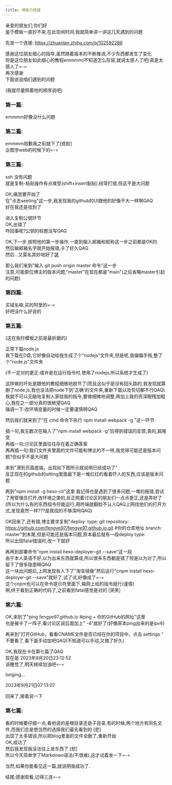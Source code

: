 ```yaml
---
title: 博客の搭建
---
```

    
亲爱的朋友们,你们好  
鉴于模板一直抄不来,在此空闲时间,我就简单讲一讲这几天遇到的问题  

先发一个连接: https://zhuanlan.zhihu.com/p/102592286  

感谢这位朋友细心的指导,虽然随着版本的不断推进,不少东西都发生了变化  
但是这位朋友如此细心的教程emmmm(不知道怎么形容,就说太感人了吧)真是太感人了=-=  
再次感谢  
下面说说咱们遇到的问题  

(我就尽量照着他的顺序说吧)  

### 第一篇:  

emmmm好像没什么问题  

### 第二篇:  

emmmm抱歉我之前就下了[捂脸]  
企图学web的时候下的=-=  

### 第三篇:  

ssh 没有问题  
就是复制-粘贴操作有点难受(shift+insert黏贴),经常打错,但这不是大问题  

OK,痛苦要开始了  
在"点击seeting"这一步,我发现我的github的UI跟他的好像不大一样啊QAQ  
好在我还是找到了  

进入复制公钥环节  
OK,出错了  
咋回事呢?公钥的标题没写QAQ  

OK,下一步,按照他的第一步操作,一直到输入邮箱和昵称这一步之前都是OK的.  
然后输邮箱名字就开始报错,卡了好久QAQ  
然后...又莫名其妙地好了[哭](原因目前未知)  

那么我们来到"输入 git push origin master 命令"这一步  
注意,可能那位博主的版本问题,"master"在现在都是"main"(之后省略master引起的问题)  

### 第四篇:  

买域名嘛,买的阿里的=-=  
好吧没什么好说的  

### 第五篇:  

(这在我抄模板之前是最折磨的)  

正常下载node.js  
我下载在D盘,它好像自动给我生成了个"nodejs"文件夹,但是呢,我偏偏手贱,整了个"node.js"文件夹

(不一定对的更正:或许是在运行指令时,使用了nodejs,所以系统才生成了)  

这样做的坏处是跟他的教程细微地脱节了(而且这似乎是没有回头路的,我发现就算删了node.js,我也没法把node下到'正确'的文件夹,重新下载以及剪切都不行QAQ)  
我就不可以无脑地复制人家给我的指令,要做细微地调整,再加上我的资深眼残加粗心,我在之一部分真的很绝望QAQ    
强调一下:改环境变量的时候一定要谨慎啊QAQ  

然后我们就来到了"在 cmd 命令下执行 npm install webpack -g "这一环节  

插一句,我无数次在输入了"npm install webpack -g"后得到错误的反馈,真的,超难受  
再插一句:讨论区里面往往存在着正确答案  
再再插一句:我们文件夹里面的文件可能和博主的不一样,我觉得可能还是版本问题?但似乎不是大问题  

来到"滑到页面底端，出现如下图所示就说明已经成功了"  
反正现在的github的sitting里面最下是一堆红红的看着吓人的东西,应该是版本问题  

再到"npm install -g hexo-cli"这里
我记得也是遇到了很多问题,一堆的报错,尝试了用管理员打开,改环境之类的,反正照着讨论区的朋友们一点点更正,还是弄好了  
(所以为什么有的东西指令符能运行,用终端就翻脸不认人QAQ上网找他们的打开方式,发现竟然一样???是我找的不够深吗QAQ)  

OK回来了,还有错,博主要求复制"deploy:
  type: git
  repository: https://github.com/fengye97/fengye97.github.io.git  #你的仓库地址
  branch: master"到末尾,但是可能还是版本问题,原本最后就有一段deploy type:  
  所以出现fatal错误时,改一下就好  

  再再到部署命令"npm install hexo-deployer-git --save"这一段  
  由于本人英语不好,以为出来东西就算成,所以很多东西都是错了但是以为对了,所以留下了很多隐患啊QAQ  
  这一块出问题后,上网发现有人下了"淘宝镜像"然后运行"cnpm install hexo-deployer-git --save"就好了,试了试,好像成了=-=  
  这个cnpm也可以在命令提示符里面下,输网上给的指令就行(谨慎)  
  啊,终于看到正确的代码了,之前看到fatal感觉是对的 [哭笑]  

### 第六篇:  

OK,来到了"ping fengye97.github.io    #ping + 你的GitHub的网址"这里  
也是被卡了一阵子,看讨论区说后面加上" -4"就好了(好像原本ping出来的是ipv6)  

再来到"打开GitHub，看看CNAME文件是否已经在你的项目中，点击 settings "  
不要看了,看下面手动加吧QAQ(不知道可以手动,又搞了好久)  

OK,我现在卡在第七篇了QAQ  
现在是 2023年9月20日23:12:52  
该睡觉了,明天继续加油吧=-=  

longing...


2023年9月21日07:13:07  

回来了,接着说一下  

### 第七篇:  

看的时候要仔细一点,看他说的是根目录还是子目录,有的时候,两个地方有同名文件,而我们总是想当然的选择我们最先看到的 [悲]  
出现了太多错误,所以把blog里面的文件全删了,重新开始  
OK,成功了  
然后我发现我没法往上发东西了 [悲]  
所以今天简单学了Markdown语法(不很难),这才试着发一下=-=  

当然,如果你能看见这一篇,就说明我成功了.  

结尾:感谢观看,记得三连=-=  







